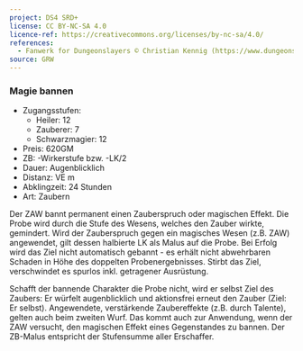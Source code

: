 ```yaml
---
project: DS4 SRD+
license: CC BY-NC-SA 4.0
licence-ref: https://creativecommons.org/licenses/by-nc-sa/4.0/
references: 
  - Fanwerk for Dungeonslayers © Christian Kennig (https://www.dungeonslayers.net/)
source: GRW
---
```


### Magie bannen

- Zugangsstufen:
  - Heiler: 12
  - Zauberer: 7
  - Schwarzmagier: 12
- Preis: 620GM
- ZB: -Wirkerstufe bzw. -LK/2
- Dauer: Augenblicklich
- Distanz: VE m
- Abklingzeit: 24 Stunden
- Art: Zaubern

Der ZAW bannt permanent einen Zauberspruch oder magischen Effekt. Die Probe wird durch die Stufe des Wesens, welches den Zauber wirkte, gemindert. Wird der Zauberspruch gegen ein magisches Wesen (z.B. ZAW) angewendet, gilt dessen halbierte LK als Malus auf die Probe. Bei Erfolg wird das Ziel nicht automatisch gebannt - es erhält nicht abwehrbaren Schaden in Höhe des doppelten Probenergebnisses. Stirbt das Ziel, verschwindet es spurlos inkl. getragener Ausrüstung.

Schafft der bannende Charakter die Probe nicht, wird er selbst Ziel des Zaubers: Er würfelt augenblicklich und aktionsfrei erneut den Zauber (Ziel: Er selbst). Angewendete, verstärkende Zaubereffekte (z.B. durch Talente), gelten auch beim zweiten Wurf. Das kommt auch zur Anwendung, wenn der ZAW versucht, den magischen Effekt eines Gegenstandes zu bannen. Der ZB-Malus entspricht der Stufensumme aller Erschaffer.

